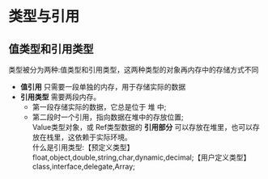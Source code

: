 # 类型与引用
## 值类型和引用类型
类型被分为两种:值类型和引用类型，这两种类型的对象再内存中的存储方式不同
* **值引用** 只需要一段单独的内存，用于存储实际的数据
* **引用类型** 需要两段内存。  
  * 第一段存储实际的数据，它总是位于 堆 中;
  * 第二段时一个引用，指向数据在堆中的存放位置;  
Value类型对象，或 Ref类型数据的 **引用部分** 可以存放在堆里，也可以存放在栈里，这依赖于实际环境。  
什么是引用类型:【预定义类型】float,object,double,string,char,dynamic,decimal;【用户定义类型】class,interface,delegate,Array;
